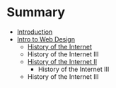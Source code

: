 # Summary

* [Introduction](README.md)
* [Intro to Web Design](intro_to_web_design.md)
   * [History of the Internet](history_of_the_internet.md)
   * History of the Internet III
   * [History of the Internet II](history_of_the_internet_ii.md)
       * History of the Internet III
   * History of the Internet III

